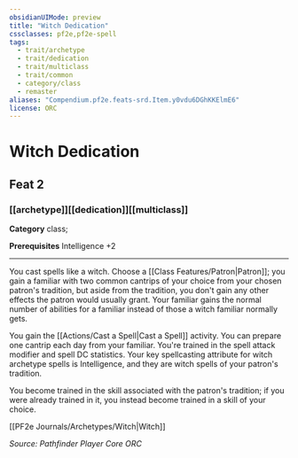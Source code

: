 ```yaml
---
obsidianUIMode: preview
title: "Witch Dedication"
cssclasses: pf2e,pf2e-spell
tags:
  - trait/archetype
  - trait/dedication
  - trait/multiclass
  - trait/common
  - category/class
  - remaster
aliases: "Compendium.pf2e.feats-srd.Item.y0vdu6DGhKKElmE6"
license: ORC
---
```

# Witch Dedication
## Feat 2
### [[archetype]][[dedication]][[multiclass]]

**Category** class; 



**Prerequisites** Intelligence +2
* * *
You cast spells like a witch. Choose a [[Class Features/Patron|Patron]]; you gain a familiar with two common cantrips of your choice from your chosen patron's tradition, but aside from the tradition, you don't gain any other effects the patron would usually grant. Your familiar gains the normal number of abilities for a familiar instead of those a witch familiar normally gets.

You gain the [[Actions/Cast a Spell|Cast a Spell]] activity. You can prepare one cantrip each day from your familiar. You're trained in the spell attack modifier and spell DC statistics. Your key spellcasting attribute for witch archetype spells is Intelligence, and they are witch spells of your patron's tradition.

You become trained in the skill associated with the patron's tradition; if you were already trained in it, you instead become trained in a skill of your choice.

[[PF2e Journals/Archetypes/Witch|Witch]]

*Source: Pathfinder Player Core*
*ORC*